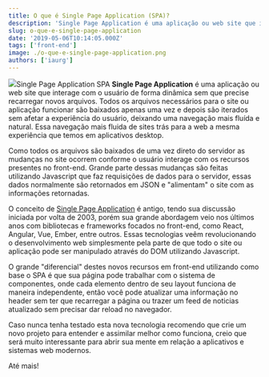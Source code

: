 ```yaml
---
title: O que é Single Page Application (SPA)?
description: 'Single Page Application é uma aplicação ou web site que interage com o usuário de forma dinâmica sem que precise recarregar novos arquivos.'
slug: o-que-e-single-page-application
date: '2019-05-06T10:14:05.000Z'
tags: ['front-end']
image: ./o-que-e-single-page-application.png
authors: ['iaurg']
---
```


![](/images/posts/single-page-application-spa-1.png)Single Page Application SPA
**Single Page Application** é uma aplicação ou web site que interage com o usuário de forma dinâmica sem que precise recarregar novos arquivos. Todos os arquivos necessários para o site ou aplicação funcionar são baixados apenas uma vez e depois são iterados sem afetar a experiência do usuário, deixando uma navegação mais fluída e natural. Essa navegação mais fluida de sites trás para a web a mesma experiência que temos em aplicativos desktop.

Como todos os arquivos são baixados de uma vez direto do servidor as mudanças no site ocorrem conforme o usuário interage com os recursos presentes no front-end. Grande parte dessas mudanças são feitas utilizando Javascript que faz requisições de dados para o servidor, essas dados normalmente são retornados em JSON e "alimentam" o site com as informações retornadas.

O conceito de [Single Page Application](https://en.wikipedia.org/wiki/Single-page_application) é antigo, tendo sua discussão iniciada por volta de 2003, porém sua grande abordagem veio nos últimos anos com bibliotecas e frameworks focados no front-end, como React, Angular, Vue, Ember, entre outros. Essas tecnologias veêm revolucionando o desenvolvimento web simplesmente pela parte de que todo o site ou aplicação pode ser manipulado através do DOM utilizando Javascript.

O grande "diferencial" destes novos recursos em front-end utilizando como base o SPA é que sua página pode trabalhar com o sistema de componentes, onde cada elemento dentro de seu layout funciona de maneira independente, então você pode atualizar uma informação no header sem ter que recarregar a página ou trazer um feed de noticias atualizado sem precisar dar reload no navegador.

Caso nunca tenha testado esta nova tecnologia recomendo que crie um novo projeto para entender e assimilar melhor como funciona, creio que será muito interessante para abrir sua mente em relação a aplicativos e sistemas web modernos.

Até mais!
